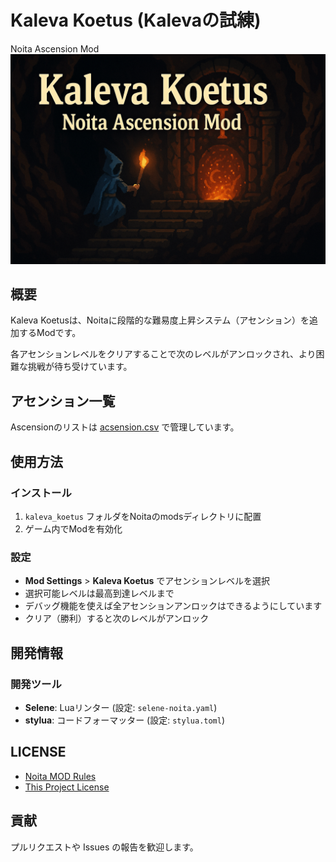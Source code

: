 # Kaleva Koetus (Kalevaの試練)

Noita Ascension Mod
![サムネイル](./docs/thumbnail.png)

## 概要

Kaleva Koetusは、Noitaに段階的な難易度上昇システム（アセンション）を追加するModです。

各アセンションレベルをクリアすることで次のレベルがアンロックされ、より困難な挑戦が待ち受けています。

## アセンション一覧

Ascensionのリストは [acsension.csv](docs/acsension.csv) で管理しています。

## 使用方法

### インストール

1. `kaleva_koetus` フォルダをNoitaのmodsディレクトリに配置
2. ゲーム内でModを有効化

### 設定

- **Mod Settings** > **Kaleva Koetus** でアセンションレベルを選択
- 選択可能レベルは最高到達レベルまで
- デバッグ機能を使えば全アセンションアンロックはできるようにしています
- クリア（勝利）すると次のレベルがアンロック

## 開発情報

### 開発ツール

- **Selene**: Luaリンター (設定: `selene-noita.yaml`)
- **stylua**: コードフォーマッター (設定: `stylua.toml`)

## LICENSE

- [Noita MOD Rules](docs/NOITA_MOD_RULES.md)
- [This Project License](docs/LICENSE.md)

## 貢献

プルリクエストや Issues の報告を歓迎します。
